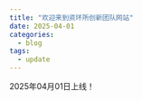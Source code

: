 ```yaml
---
title: "欢迎来到资环所创新团队网站"
date: 2025-04-01
categories:
  - blog
tags:
  - update
---
```


2025年04月01日上线！
